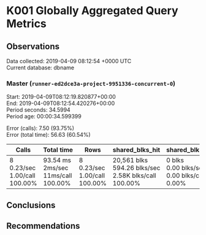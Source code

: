 # K001 Globally Aggregated Query Metrics

## Observations ##
Data collected: 2019-04-09 08:12:54 +0000 UTC  
Current database: dbname  



### Master (`runner-ed2dce3a-project-9951336-concurrent-0`) ###
Start: 2019-04-09T08:12:19.820877+00:00  
End: 2019-04-09T08:12:54.420276+00:00  
Period seconds: 34.5994  
Period age: 00:00:34.599399  

Error (calls): 7.50 (93.75%)  
Error (total time): 56.63 (60.54%)

Calls | Total&nbsp;time | Rows | shared_blks_hit | shared_blks_read | shared_blks_dirtied | shared_blks_written | blk_read_time | blk_write_time | kcache_reads | kcache_writes | kcache_user_time_ms | kcache_system_time 
-------|------------|------|-----------------|------------------|---------------------|---------------------|---------------|----------------|--------------|---------------|---------------------|--------------------
8<br/>0.23/sec<br/>1.00/call<br/>100.00% |93.54&nbsp;ms<br/>2ms/sec<br/>11ms/call<br/>100.00% |8<br/>0.23/sec<br/>1.00/call<br/>100.00% |20,561&nbsp;blks<br/>594.26&nbsp;blks/sec<br/>2.58K&nbsp;blks/call<br/>100.00% |0&nbsp;blks<br/>0.00&nbsp;blks/sec<br/>0.00&nbsp;blks/call<br/>0.00% |0&nbsp;blks<br/>0.00&nbsp;blks/sec<br/>0.00&nbsp;blks/call<br/>0.00% |0&nbsp;blks<br/>0.00&nbsp;blks/sec<br/>0.00&nbsp;blks/call<br/>0.00% |0.00&nbsp;ms<br/>0s/sec<br/>0s/call<br/>0.00% |0.00&nbsp;ms<br/>0s/sec<br/>0s/call<br/>0.00% |0.00&nbsp;bytes<br/>0.00&nbsp;bytes/sec<br/>0.00&nbsp;bytes/call<br/>0.00% |0.00&nbsp;bytes<br/>0.00&nbsp;bytes/sec<br/>0.00&nbsp;bytes/call<br/>0.00% |0.00&nbsp;ms<br/>0s/sec<br/>0s/call<br/>0.00% |0.00&nbsp;ms<br/>0s/sec<br/>0s/call<br/>0.00%





## Conclusions ##


## Recommendations ##

